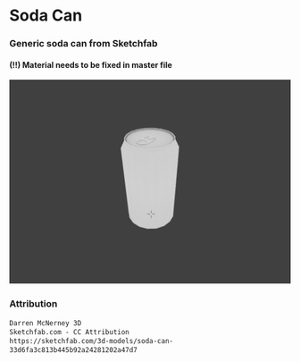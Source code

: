 # Soda Can

### Generic soda can from Sketchfab

#### (!!) Material needs to be fixed in master file

![Object image preview](thumbnail.png)

### Attribution
```
Darren McNerney 3D
Sketchfab.com - CC Attribution
https://sketchfab.com/3d-models/soda-can-33d6fa3c813b445b92a24281202a47d7
```